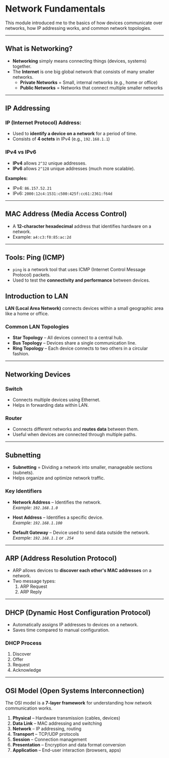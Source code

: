 #  Network Fundamentals

This module introduced me to the basics of how devices communicate over networks, how IP addressing works, and common network topologies.

---

##  What is Networking?

- **Networking** simply means connecting things (devices, systems) together.
- The **Internet** is one big global network that consists of many smaller networks.
  - **Private Networks** = Small, internal networks (e.g., home or office)
  - **Public Networks** = Networks that connect multiple smaller networks

---

##  IP Addressing

###  IP (Internet Protocol) Address:
- Used to **identify a device on a network** for a period of time.
- Consists of **4 octets** in IPv4 (e.g., `192.168.1.1`)

###  IPv4 vs IPv6
- **IPv4** allows `2^32` unique addresses.
- **IPv6** allows `2^128` unique addresses (much more scalable).

**Examples:**
- IPv4: `86.157.52.21`
- IPv6: `2000:12c4:1531:c500:425f:cc61:2361:f64d`

---

##  MAC Address (Media Access Control)

- A **12-character hexadecimal** address that identifies hardware on a network.
- Example: `a4:c3:f0:85:ac:2d`

---

##  Tools: Ping (ICMP)

- `ping` is a network tool that uses ICMP (Internet Control Message Protocol) packets.
- Used to test the **connectivity and performance** between devices.

##  Introduction to LAN

**LAN (Local Area Network)** connects devices within a small geographic area like a home or office.

###  Common LAN Topologies

- **Star Topology** – All devices connect to a central hub.
- **Bus Topology** – Devices share a single communication line.
- **Ring Topology** – Each device connects to two others in a circular fashion.

---

##  Networking Devices

###  Switch

- Connects multiple devices using Ethernet.
- Helps in forwarding data within LAN.

###  Router

- Connects different networks and **routes data** between them.
- Useful when devices are connected through multiple paths.

---

##  Subnetting

- **Subnetting** = Dividing a network into smaller, manageable sections (subnets).
- Helps organize and optimize network traffic.

###  Key Identifiers

- **Network Address** – Identifies the network.  
  _Example: `192.168.1.0`_

- **Host Address** – Identifies a specific device.  
  _Example: `192.168.1.100`_

- **Default Gateway** – Device used to send data outside the network.  
  _Example: `192.168.1.1` or `.254`_

---

##  ARP (Address Resolution Protocol)

- ARP allows devices to **discover each other's MAC addresses** on a network.
- Two message types:
  1. ARP Request
  2. ARP Reply

---

##  DHCP (Dynamic Host Configuration Protocol)

- Automatically assigns IP addresses to devices on a network.
- Saves time compared to manual configuration.

###  DHCP Process

1. Discover  
2. Offer  
3. Request  
4. Acknowledge

---

##  OSI Model (Open Systems Interconnection)

The OSI model is a **7-layer framework** for understanding how network communication works.

1. **Physical** – Hardware transmission (cables, devices)  
2. **Data Link** – MAC addressing and switching  
3. **Network** – IP addressing, routing  
4. **Transport** – TCP/UDP protocols  
5. **Session** – Connection management  
6. **Presentation** – Encryption and data format conversion  
7. **Application** – End-user interaction (browsers, apps)



